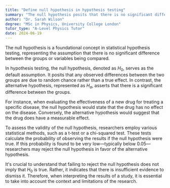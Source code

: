```yaml
---
title: "Define null hypothesis in hypothesis testing"
summary: "The null hypothesis posits that there is no significant difference between two compared groups or variables."
author: "Dr. Sarah Wilson"
degree: "MSc in Physics, University College London"
tutor_type: "A-Level Physics Tutor"
date: 2024-06-19
---
```


The null hypothesis is a foundational concept in statistical hypothesis testing, representing the assumption that there is no significant difference between the groups or variables being compared.

In hypothesis testing, the null hypothesis, denoted as $H_0$, serves as the default assumption. It posits that any observed differences between the two groups are due to random chance rather than a true effect. In contrast, the alternative hypothesis, represented as $H_a$, asserts that there is a significant difference between the groups.

For instance, when evaluating the effectiveness of a new drug for treating a specific disease, the null hypothesis would state that the drug has no effect on the disease. Conversely, the alternative hypothesis would suggest that the drug does have a measurable effect.

To assess the validity of the null hypothesis, researchers employ various statistical methods, such as a t-test or a chi-squared test. These tests calculate the probability of observing the results if the null hypothesis were true. If this probability is found to be very low—typically below $0.05$—researchers may reject the null hypothesis in favor of the alternative hypothesis.

It's crucial to understand that failing to reject the null hypothesis does not imply that $H_0$ is true. Rather, it indicates that there is insufficient evidence to dismiss it. Therefore, when interpreting the results of a study, it is essential to take into account the context and limitations of the research.
    